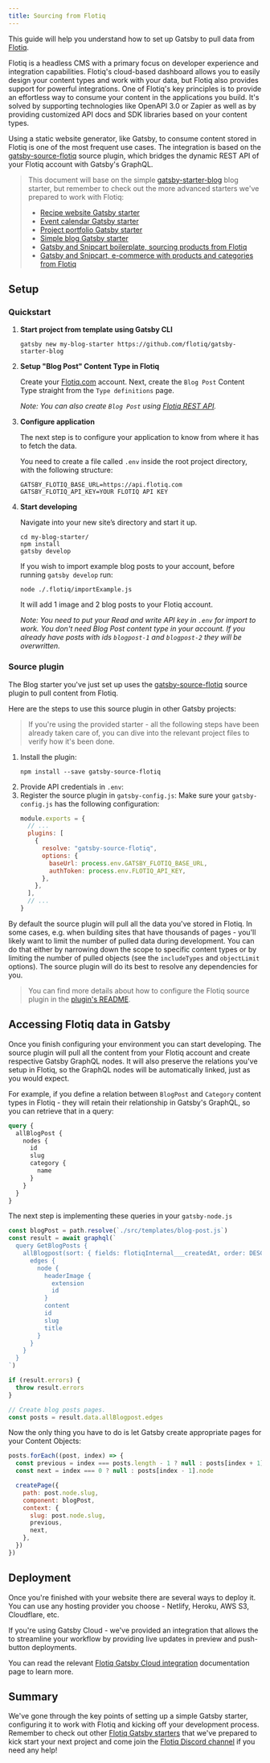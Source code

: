 ```yaml
---
title: Sourcing from Flotiq
---
```


This guide will help you understand how to set up Gatsby to pull data from [Flotiq](https://flotiq.com).

Flotiq is a headless CMS with a primary focus on developer experience and integration capabilities. Flotiq's cloud-based dashboard allows you to easily design your content types and work with your data, but Flotiq also provides support for powerful integrations. One of Flotiq's key principles is to provide an effortless way to consume your content in the applications you build. It's solved by supporting technologies like OpenAPI 3.0 or Zapier as well as by providing customized API docs and SDK libraries based on your content types.

Using a static website generator, like Gatsby, to consume content stored in Flotiq is one of the most frequent use cases. The integration is based on the [gatsby-source-flotiq](https://github.com/flotiq/gatsby-source-flotiq) source plugin, which bridges the dynamic REST API of your Flotiq account with Gatsby's GraphQL.

> This document will base on the simple [gatsby-starter-blog](https://github.com/flotiq/gatsby-starter-blog) blog starter, but remember to check out the more advanced starters we've prepared to work with Flotiq:
>
> - [Recipe website Gatsby starter](https://github.com/flotiq/gatsby-starter-recipes)
> - [Event calendar Gatsby starter](https://github.com/flotiq/gatsby-starter-event-calendar)
> - [Project portfolio Gatsby starter](https://github.com/flotiq/gatsby-starter-projects)
> - [Simple blog Gatsby starter](https://github.com/flotiq/gatsby-starter-blog)
> - [Gatsby and Snipcart boilerplate, sourcing products from Flotiq](https://github.com/flotiq/gatsby-starter-products)
> - [Gatsby and Snipcart, e-commerce with products and categories from Flotiq](https://github.com/flotiq/gatsby-starter-products-with-categories)

## Setup

### Quickstart

1. **Start project from template using Gatsby CLI**

   ```shell
   gatsby new my-blog-starter https://github.com/flotiq/gatsby-starter-blog
   ```

2. **Setup "Blog Post" Content Type in Flotiq**

   Create your [Flotiq.com](https://flotiq.com) account. Next, create the `Blog Post` Content Type straight from the `Type definitions` page.

   _Note: You can also create `Blog Post` using [Flotiq REST API](https://flotiq.com/docs/API/)._

3. **Configure application**

   The next step is to configure your application to know from where it has to fetch the data.

   You need to create a file called `.env` inside the root project directory, with the following structure:

   ```shell:title=.env
   GATSBY_FLOTIQ_BASE_URL=https://api.flotiq.com
   GATSBY_FLOTIQ_API_KEY=YOUR FLOTIQ API KEY
   ```

4. **Start developing**

   Navigate into your new site’s directory and start it up.

   ```shell
   cd my-blog-starter/
   npm install
   gatsby develop
   ```

   If you wish to import example blog posts to your account, before running `gatsby develop` run:

   ```shell
   node ./.flotiq/importExample.js
   ```

   It will add 1 image and 2 blog posts to your Flotiq account.

   _Note: You need to put your Read and write API key in `.env` for import to work. You don't need Blog Post content type in your account. If you already have posts with ids `blogpost-1` and `blogpost-2` they will be overwritten._

### Source plugin

The Blog starter you've just set up uses the [gatsby-source-flotiq](https://github.com/flotiq/gatsby-source-flotiq) source plugin to pull content from Flotiq.

Here are the steps to use this source plugin in other Gatsby projects:

> If you're using the provided starter - all the following steps have been already taken care of, you can dive into the relevant project files to verify how it's been done.

1. Install the plugin:
   ```shell
   npm install --save gatsby-source-flotiq
   ```
2. Provide API credentials in `.env`:
3. Register the source plugin in `gatsby-config.js`:
   Make sure your `gatsby-config.js` has the following configuration:
   ```javascript:title=gatsby-config.js
   module.exports = {
     // ...
     plugins: [
       {
         resolve: "gatsby-source-flotiq",
         options: {
           baseUrl: process.env.GATSBY_FLOTIQ_BASE_URL,
           authToken: process.env.FLOTIQ_API_KEY,
         },
       },
     ],
     // ...
   }
   ```

By default the source plugin will pull all the data you've stored in Flotiq. In some cases, e.g. when building sites that have thousands of pages - you'll likely want to limit the number of pulled data during development. You can do that either by narrowing down the scope to specific content types or by limiting the number of pulled objects (see the `includeTypes` and `objectLimit` options). The source plugin will do its best to resolve any dependencies for you.

> You can find more details about how to configure the Flotiq source plugin in the [plugin's README](https://github.com/flotiq/gatsby-source-flotiq).

## Accessing Flotiq data in Gatsby

Once you finish configuring your environment you can start developing. The source plugin will pull all the content from your Flotiq account and create respective Gatsby GraphQL nodes. It will also preserve the relations you've setup in Flotiq, so the GraphQL nodes will be automatically linked, just as you would expect.

For example, if you define a relation between `BlogPost` and `Category` content types in Flotiq - they will retain their relationship in Gatsby's GraphQL, so you can retrieve that in a query:

```graphql
query {
  allBlogPost {
    nodes {
      id
      slug
      category {
        name
      }
    }
  }
}
```

The next step is implementing these queries in your `gatsby-node.js`

```javascript:title=gatsby-node.js
const blogPost = path.resolve(`./src/templates/blog-post.js`)
const result = await graphql(`
  query GetBlogPosts {
    allBlogpost(sort: { fields: flotiqInternal___createdAt, order: DESC }) {
      edges {
        node {
          headerImage {
            extension
            id
          }
          content
          id
          slug
          title
        }
      }
    }
  }
`)

if (result.errors) {
  throw result.errors
}

// Create blog posts pages.
const posts = result.data.allBlogpost.edges
```

Now the only thing you have to do is let Gatsby create appropriate pages for your Content Objects:

```javascript:title=gatsby-node.js
posts.forEach((post, index) => {
  const previous = index === posts.length - 1 ? null : posts[index + 1].node
  const next = index === 0 ? null : posts[index - 1].node

  createPage({
    path: post.node.slug,
    component: blogPost,
    context: {
      slug: post.node.slug,
      previous,
      next,
    },
  })
})
```

## Deployment

Once you're finished with your website there are several ways to deploy it. You can use any hosting provider you choose - Netlify, Heroku, AWS S3, Cloudflare, etc.

If you're using Gatsby Cloud - we've provided an integration that allows the to streamline your workflow by providing live updates in preview and push-button deployments.

You can read the relevant [Flotiq Gatsby Cloud integration](https://flotiq.com/docs/panel/Plugins/Gatsby-cloud-integration/) documentation page to learn more.

## Summary

We've gone through the key points of setting up a simple Gatsby starter, configuring it to work with Flotiq and kicking off your development process. Remember to check out other [Flotiq Gatsby starters](https://github.com/flotiq/?q=gatsby-starter) that we've prepared to kick start your next project and come join the [Flotiq Discord channel](https://discord.gg/FwXcHnX) if you need any help!
